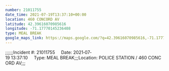 ```yaml
---
number: 21011755
date_time: 2021-07-19T13:37:10+00:00
location: 460 CONCORD AV
latitude: 42.39616070985616
longitude: -71.17770145236408
type: MEAL BREAK
google_maps_link: https://maps.google.com/?q=42.39616070985616,-71.17770145236408
---
```


;;;;;;Incident #: 21011755     Date: 2021‐07‐19 13:37:10     Type: MEAL BREAK;;;Location: POLICE STATION / 460 CONCORD AV;;;
